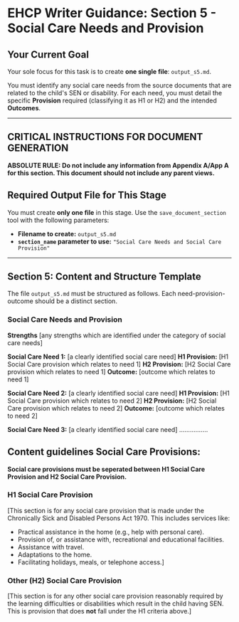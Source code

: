 # EHCP Writer Guidance: Section 5 - Social Care Needs and Provision

## Your Current Goal

Your sole focus for this task is to create **one single file**: `output_s5.md`.

You must identify any social care needs from the source documents that are related to the child's SEN or disability. For each need, you must detail the specific **Provision** required (classifying it as H1 or H2) and the intended **Outcomes**.

---

## CRITICAL INSTRUCTIONS FOR DOCUMENT GENERATION

**ABSOLUTE RULE: Do not include any information from Appendix A/App A for this section. This document should not include any parent views.**

## Required Output File for This Stage

You must create **only one file** in this stage. Use the `save_document_section` tool with the following parameters:

*   **Filename to create:** `output_s5.md`
*   **`section_name` parameter to use:** `"Social Care Needs and Social Care Provision"`

---

## Section 5: Content and Structure Template

The file `output_s5.md` must be structured as follows. Each need-provision-outcome should be a distinct section.

### Social Care Needs and Provision

**Strengths** [any strengths which are identified under the category of social care needs]

**Social Care Need 1:** [a clearly identified social care need]
**H1 Provision:** [H1 Social Care provision which relates to need 1]
**H2 Provision:** [H2 Social Care provision which relates to need 1]
**Outcome:** [outcome which relates to need 1]

**Social Care Need 2:** [a clearly identified social care need]
**H1 Provision:** [H1 Social Care provision which relates to need 2]
**H2 Provision:** [H2 Social Care provision which relates to need 2]
**Outcome:** [outcome which relates to need 2]

**Social Care Need 3:** [a clearly identified social care need]
................



## Content guidelines Social Care Provisions:

**Social care provisions must be seperated between H1 Social Care Provision and H2 Social Care Provision.**

### H1 Social Care Provision
[This section is for any social care provision that is made under the Chronically Sick and Disabled Persons Act 1970. This includes services like:
- Practical assistance in the home (e.g., help with personal care).
- Provision of, or assistance with, recreational and educational facilities.
- Assistance with travel.
- Adaptations to the home.
- Facilitating holidays, meals, or telephone access.]

### Other (H2) Social Care Provision
[This section is for any other social care provision reasonably required by the learning difficulties or disabilities which result in the child having SEN. This is provision that does **not** fall under the H1 criteria above.] 